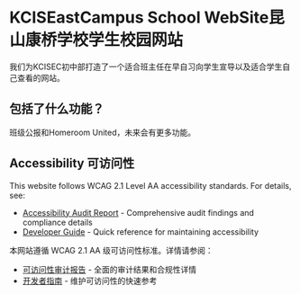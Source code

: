 # KCISEastCampus School WebSite昆山康桥学校学生校园网站
我们为KCISEC初中部打造了一个适合班主任在早自习向学生宣导以及适合学生自己查看的网站。

## 包括了什么功能？
班级公报和Homeroom United，未来会有更多功能。

## Accessibility 可访问性

This website follows WCAG 2.1 Level AA accessibility standards. For details, see:
- [Accessibility Audit Report](ACCESSIBILITY.md) - Comprehensive audit findings and compliance details
- [Developer Guide](docs/accessibility-guide.md) - Quick reference for maintaining accessibility

本网站遵循 WCAG 2.1 AA 级可访问性标准。详情请参阅：
- [可访问性审计报告](ACCESSIBILITY.md) - 全面的审计结果和合规性详情
- [开发者指南](docs/accessibility-guide.md) - 维护可访问性的快速参考
